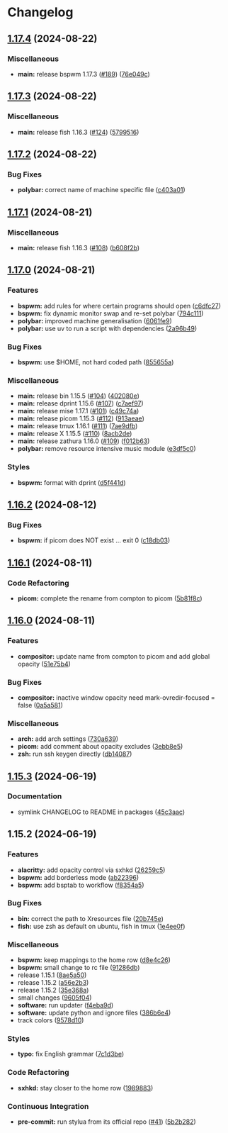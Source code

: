 # Changelog

## [1.17.4](https://github.com/engeir/stowfiles/compare/bspwm-v1.17.3...bspwm-v1.17.4) (2024-08-22)


### Miscellaneous

* **main:** release bspwm 1.17.3 ([#189](https://github.com/engeir/stowfiles/issues/189)) ([76e049c](https://github.com/engeir/stowfiles/commit/76e049c4fa7d126f4f0b5761424b7ba36d62ab59))

## [1.17.3](https://github.com/engeir/stowfiles/compare/bspwm-v1.17.2...bspwm-v1.17.3) (2024-08-22)


### Miscellaneous

* **main:** release fish 1.16.3 ([#124](https://github.com/engeir/stowfiles/issues/124)) ([5799516](https://github.com/engeir/stowfiles/commit/57995166b1597d7e1fc2387e92309afc0a2b617f))

## [1.17.2](https://github.com/engeir/stowfiles/compare/bspwm-v1.17.1...bspwm-v1.17.2) (2024-08-22)


### Bug Fixes

* **polybar:** correct name of machine specific file ([c403a01](https://github.com/engeir/stowfiles/commit/c403a01b90f4fa265394cd06140cee21f370b82e))

## [1.17.1](https://github.com/engeir/stowfiles/compare/bspwm-v1.17.0...bspwm-v1.17.1) (2024-08-21)


### Miscellaneous

* **main:** release fish 1.16.3 ([#108](https://github.com/engeir/stowfiles/issues/108)) ([b608f2b](https://github.com/engeir/stowfiles/commit/b608f2b1682336443fad36a571b6358f571fffbc))

## [1.17.0](https://github.com/engeir/stowfiles/compare/bspwm-v1.16.2...bspwm-v1.17.0) (2024-08-21)


### Features

* **bspwm:** add rules for where certain programs should open ([c6dfc27](https://github.com/engeir/stowfiles/commit/c6dfc27d6a8db13d07ea58e0bb7e74974c5ccaf6))
* **bspwm:** fix dynamic monitor swap and re-set polybar ([794c111](https://github.com/engeir/stowfiles/commit/794c111a2dcebb6750c759e0433d8c63e753a79d))
* **polybar:** improved machine generalisation ([6061fe9](https://github.com/engeir/stowfiles/commit/6061fe9f73f271e2e9fea0e16e649d08f92a572b))
* **polybar:** use uv to run a script with dependencies ([2a96b49](https://github.com/engeir/stowfiles/commit/2a96b496ceb741bfafd0d34da886f78b8f7843f3))


### Bug Fixes

* **bspwm:** use $HOME, not hard coded path ([855655a](https://github.com/engeir/stowfiles/commit/855655a38ae77db1f19c0f356d94ef653e1dd0ad))


### Miscellaneous

* **main:** release bin 1.15.5 ([#104](https://github.com/engeir/stowfiles/issues/104)) ([402080e](https://github.com/engeir/stowfiles/commit/402080e75a7d67cc331643f06ee5fae8e109f603))
* **main:** release dprint 1.15.6 ([#107](https://github.com/engeir/stowfiles/issues/107)) ([c7aef97](https://github.com/engeir/stowfiles/commit/c7aef97e8d89050ffc4f204c4568dad35e143605))
* **main:** release mise 1.17.1 ([#101](https://github.com/engeir/stowfiles/issues/101)) ([c49c74a](https://github.com/engeir/stowfiles/commit/c49c74aaf922df1bd2822a14b399ed31ecdb70a1))
* **main:** release picom 1.15.3 ([#112](https://github.com/engeir/stowfiles/issues/112)) ([913aeae](https://github.com/engeir/stowfiles/commit/913aeaed2d48141469eadc647455672786b84e50))
* **main:** release tmux 1.16.1 ([#111](https://github.com/engeir/stowfiles/issues/111)) ([7ae9dfb](https://github.com/engeir/stowfiles/commit/7ae9dfbba446cf05d1379d79bb77b8712eed9d57))
* **main:** release X 1.15.5 ([#110](https://github.com/engeir/stowfiles/issues/110)) ([8acb2de](https://github.com/engeir/stowfiles/commit/8acb2dea2703d0c644dbc5cedde90d856bd70788))
* **main:** release zathura 1.16.0 ([#109](https://github.com/engeir/stowfiles/issues/109)) ([f012b63](https://github.com/engeir/stowfiles/commit/f012b63b5d9a080a6ff6f87f875049d8435ad863))
* **polybar:** remove resource intensive music module ([e3df5c0](https://github.com/engeir/stowfiles/commit/e3df5c0cb9a94eab715283339ffb410f7c58fe29))


### Styles

* **bspwm:** format with dprint ([d5f441d](https://github.com/engeir/stowfiles/commit/d5f441d383508b1ab8537e7c10d7470bc8ef9e52))

## [1.16.2](https://github.com/engeir/stowfiles/compare/bspwm-v1.16.1...bspwm-v1.16.2) (2024-08-12)


### Bug Fixes

* **bspwm:** if picom does NOT exist ... exit 0 ([c18db03](https://github.com/engeir/stowfiles/commit/c18db0354bb5061d1d401d6374e562daccfa117a))

## [1.16.1](https://github.com/engeir/stowfiles/compare/bspwm-v1.16.0...bspwm-v1.16.1) (2024-08-11)


### Code Refactoring

* **picom:** complete the rename from compton to picom ([5b81f8c](https://github.com/engeir/stowfiles/commit/5b81f8c9bb5b1c5a67ffbc178d07a7ca563b42d0))

## [1.16.0](https://github.com/engeir/stowfiles/compare/bspwm-v1.15.3...bspwm-v1.16.0) (2024-08-11)


### Features

* **compositor:** update name from compton to picom and add global opacity ([51e75b4](https://github.com/engeir/stowfiles/commit/51e75b498a81c24b1d2e2bdf5fbd074c53c541de))


### Bug Fixes

* **compositor:** inactive window opacity need mark-ovredir-focused = false ([0a5a581](https://github.com/engeir/stowfiles/commit/0a5a58150b2a5a98140b43a8e4671478c2092c98))


### Miscellaneous

* **arch:** add arch settings ([730a639](https://github.com/engeir/stowfiles/commit/730a639ab45e0c596a54a9128f1773058d8742d6))
* **picom:** add comment about opacity excludes ([3ebb8e5](https://github.com/engeir/stowfiles/commit/3ebb8e5b9f2a22f659a6fa000e87de10aa0f509b))
* **zsh:** run ssh keygen directly ([db14087](https://github.com/engeir/stowfiles/commit/db140877472330a659c6a05b5dda7ebf9b7cd9a3))

## [1.15.3](https://github.com/engeir/stowfiles/compare/bspwm-v1.15.2...bspwm-v1.15.3) (2024-06-19)


### Documentation

* symlink CHANGELOG to README in packages ([45c3aac](https://github.com/engeir/stowfiles/commit/45c3aacf6c1c60ed559a8c394b4f4873fe9e806d))

## 1.15.2 (2024-06-19)


### Features

* **alacritty:** add opacity control via sxhkd ([26259c5](https://github.com/engeir/stowfiles/commit/26259c53bce91ae84170b2ed49fb5ad97c8ca9ec))
* **bspwm:** add borderless mode ([ab22396](https://github.com/engeir/stowfiles/commit/ab22396abeb0caf0725b5fcbcd96fa0c443cc21e))
* **bspwm:** add bsptab to workflow ([f8354a5](https://github.com/engeir/stowfiles/commit/f8354a5df404f2e7c52b419262e482a731d06739))


### Bug Fixes

* **bin:** correct the path to Xresources file ([20b745e](https://github.com/engeir/stowfiles/commit/20b745e5b84448dfa2c713eeffe57933e49df39b))
* **fish:** use zsh as default on ubuntu, fish in tmux ([1e4ee0f](https://github.com/engeir/stowfiles/commit/1e4ee0fcff55fb2bf1804d290d61504d21d9f018))


### Miscellaneous

* **bspwm:** keep mappings to the home row ([d8e4c26](https://github.com/engeir/stowfiles/commit/d8e4c26637d83453027dead728a0159cba5bd012))
* **bspwm:** small change to rc file ([91286db](https://github.com/engeir/stowfiles/commit/91286dbc6d2388bbb4b97c30aeb734e01cd012db))
* release 1.15.1 ([8ae5a50](https://github.com/engeir/stowfiles/commit/8ae5a506399c8574fd780fa48e6df75e7bf92946))
* release 1.15.2 ([a56e2b3](https://github.com/engeir/stowfiles/commit/a56e2b3e1a6a859ad6b0b3953832b88fd87ecfcb))
* release 1.15.2 ([35e368a](https://github.com/engeir/stowfiles/commit/35e368a1bf125ca33b6acc36d32f86ed88ca87be))
* small changes ([9605f04](https://github.com/engeir/stowfiles/commit/9605f04e07b6e6d979295fa18c4bdb566bf6c918))
* **software:** run updater ([f4eba9d](https://github.com/engeir/stowfiles/commit/f4eba9d752480423c3c47c25492b84b5b82f4413))
* **software:** update python and ignore files ([386b6e4](https://github.com/engeir/stowfiles/commit/386b6e4d01225cf245ed86cf8be07f72c2e3668c))
* track colors ([9578d10](https://github.com/engeir/stowfiles/commit/9578d102f838a59573354ebb69ef1ebb09a00932))


### Styles

* **typo:** fix English grammar ([7c1d3be](https://github.com/engeir/stowfiles/commit/7c1d3be4b55fe51a3fb82a6f92f796c8a630a8ff))


### Code Refactoring

* **sxhkd:** stay closer to the home row ([1989883](https://github.com/engeir/stowfiles/commit/19898832793e75d9a17ea35eb155c28cb5a1e641))


### Continuous Integration

* **pre-commit:** run stylua from its official repo ([#41](https://github.com/engeir/stowfiles/issues/41)) ([5b2b282](https://github.com/engeir/stowfiles/commit/5b2b28261541a6976f312a9684294810a4d75520))
